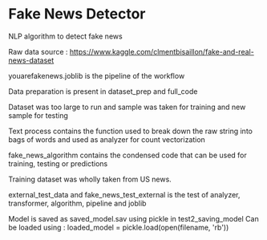 # Fake News Detector
NLP algorithm to detect fake news

Raw data source : https://www.kaggle.com/clmentbisaillon/fake-and-real-news-dataset

youarefakenews.joblib is the pipeline of the workflow 

Data preparation is present in dataset_prep and full_code 

Dataset was too large to run and sample was taken for training and new sample for testing

Text process contains the function used to break down the raw string into bags of words and used as analyzer for count vectorization

fake_news_algorithm contains the condensed code that can be used for training, testing or predictions

Training dataset was wholly taken from US news. 

external_test_data and fake_news_test_external is the test of analyzer, transformer, algorithm, pipeline and joblib

Model is saved as saved_model.sav using pickle in test2_saving_model Can be loaded using :
loaded_model = pickle.load(open(filename, 'rb'))

